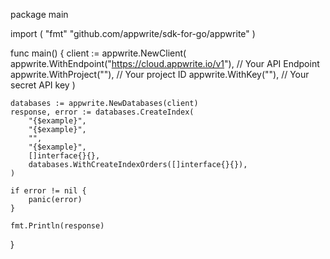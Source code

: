 package main

import (
    "fmt"
	"github.com/appwrite/sdk-for-go/appwrite"
)

func main() {
	client := appwrite.NewClient(
        appwrite.WithEndpoint("https://cloud.appwrite.io/v1"), // Your API Endpoint
        appwrite.WithProject(""), // Your project ID
        appwrite.WithKey(""), // Your secret API key
    )

    databases := appwrite.NewDatabases(client)
    response, error := databases.CreateIndex(
        "{$example}",
        "{$example}",
        "",
        "{$example}",
        []interface{}{},
        databases.WithCreateIndexOrders([]interface{}{}),
    )

    if error != nil {
        panic(error)
    }

    fmt.Println(response)
}
